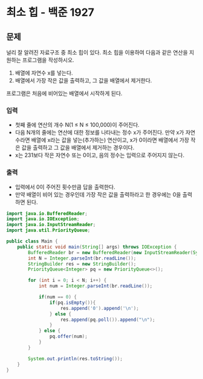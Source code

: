 # 최소 힙 - 백준 1927
## 문제
널리 잘 알려진 자료구조 중 최소 힙이 있다. 최소 힙을 이용하여 다음과 같은 연산을 지원하는 프로그램을 작성하시오.

1. 배열에 자연수 x를 넣는다.
2. 배열에서 가장 작은 값을 출력하고, 그 값을 배열에서 제거한다.

프로그램은 처음에 비어있는 배열에서 시작하게 된다.

### 입력
- 첫째 줄에 연산의 개수 N(1 ≤ N ≤ 100,000)이 주어진다.
- 다음 N개의 줄에는 연산에 대한 정보를 나타내는 정수 x가 주어진다. 만약 x가 자연수라면 배열에 x라는 값을 넣는(추가하는) 연산이고, x가 0이라면 배열에서 가장 작은 값을 출력하고 그 값을 배열에서 제거하는 경우이다.
- x는 231보다 작은 자연수 또는 0이고, 음의 정수는 입력으로 주어지지 않는다.

### 출력
- 입력에서 0이 주어진 횟수만큼 답을 출력한다. 
- 만약 배열이 비어 있는 경우인데 가장 작은 값을 출력하라고 한 경우에는 0을 출력하면 된다.

```java
import java.io.BufferedReader;
import java.io.IOException;
import java.io.InputStreamReader;
import java.util.PriorityQueue;

public class Main {
    public static void main(String[] args) throws IOException {
        BufferedReader br = new BufferedReader(new InputStreamReader(System.in));
        int N = Integer.parseInt(br.readLine());
        StringBuilder res = new StringBuilder();
        PriorityQueue<Integer> pq = new PriorityQueue<>();

        for (int i = 0; i < N; i++) {
            int num = Integer.parseInt(br.readLine());

            if(num == 0) {
                if(pq.isEmpty()){
                    res.append('0').append('\n');
                } else {
                    res.append(pq.poll()).append("\n");
                }
            } else {
                pq.offer(num);
            }
        }

        System.out.println(res.toString());
    }
}

```
